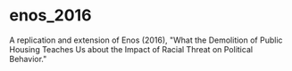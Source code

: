 # enos_2016
A replication and extension of Enos (2016), "What the Demolition of Public Housing Teaches Us about the Impact of Racial Threat on Political Behavior."
